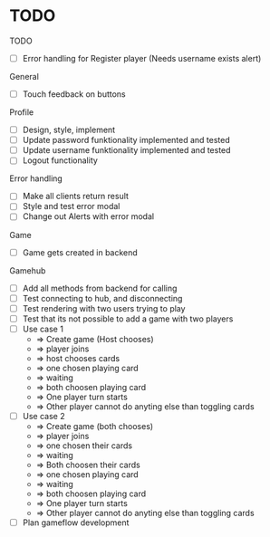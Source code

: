 # TODO

TODO

- [ ] Error handling for Register player (Needs username exists alert)

General

- [ ] Touch feedback on buttons

Profile

- [ ] Design, style, implement
- [ ] Update password funktionality implemented and tested
- [ ] Update username funktionality implemented and tested
- [ ] Logout functionality

Error handling

- [ ] Make all clients return result
- [ ] Style and test error modal
- [ ] Change out Alerts with error modal

Game

- [ ] Game gets created in backend

Gamehub

- [ ] Add all methods from backend for calling
- [ ] Test connecting to hub, and disconnecting
- [ ] Test rendering with two users trying to play
- [ ] Test that its not possible to add a game with two players
- [ ] Use case 1
  - => Create game (Host chooses)
  - => player joins
  - => host chooses cards
  - => one chosen playing card
  - => waiting
  - => both choosen playing card
  - => One player turn starts
  - => Other player cannot do anyting else than toggling cards
- [ ] Use case 2
  - => Create game (both chooses)
  - => player joins
  - => one chosen their cards
  - => waiting
  - => Both choosen their cards
  - => one chosen playing card
  - => waiting
  - => both choosen playing card
  - => One player turn starts
  - => Other player cannot do anyting else than toggling cards
- [ ] Plan gameflow development
